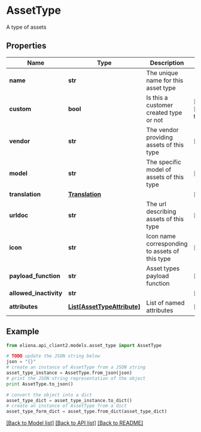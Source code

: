 # AssetType

A type of assets

## Properties

Name | Type | Description | Notes
------------ | ------------- | ------------- | -------------
**name** | **str** | The unique name for this asset type | 
**custom** | **bool** | Is this a customer created type or not | [optional] [default to True]
**vendor** | **str** | The vendor providing assets of this type | [optional] 
**model** | **str** | The specific model of assets of this type | [optional] 
**translation** | [**Translation**](Translation.md) |  | [optional] 
**urldoc** | **str** | The url describing assets of this type | [optional] 
**icon** | **str** | Icon name corresponding to assets of this type | [optional] 
**payload_function** | **str** | Asset types payload function | [optional] 
**allowed_inactivity** | **str** |  | [optional] 
**attributes** | [**List[AssetTypeAttribute]**](AssetTypeAttribute.md) | List of named attributes | [optional] 

## Example

```python
from eliona.api_client2.models.asset_type import AssetType

# TODO update the JSON string below
json = "{}"
# create an instance of AssetType from a JSON string
asset_type_instance = AssetType.from_json(json)
# print the JSON string representation of the object
print AssetType.to_json()

# convert the object into a dict
asset_type_dict = asset_type_instance.to_dict()
# create an instance of AssetType from a dict
asset_type_form_dict = asset_type.from_dict(asset_type_dict)
```
[[Back to Model list]](../README.md#documentation-for-models) [[Back to API list]](../README.md#documentation-for-api-endpoints) [[Back to README]](../README.md)


